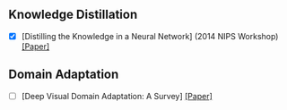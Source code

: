 ## Knowledge Distillation  

+ [x] [Distilling the Knowledge in a Neural Network] (2014 NIPS Workshop) [[Paper]](https://arxiv.org/abs/1503.02531)

## Domain Adaptation  
+ [ ] [Deep Visual Domain Adaptation: A Survey] [[Paper]](https://arxiv.org/abs/1802.03601)  


